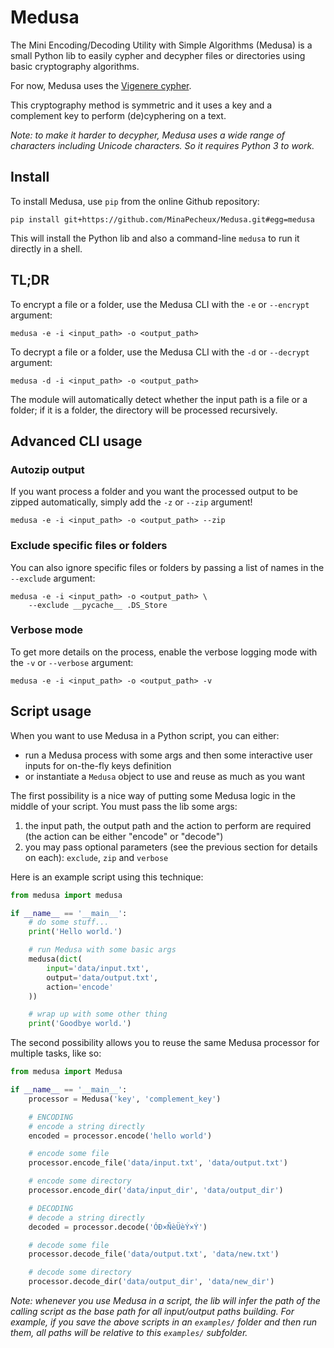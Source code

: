 # Medusa

The Mini Encoding/Decoding Utility with Simple Algorithms (Medusa) is a small Python lib to easily cypher and decypher files or directories using basic cryptography algorithms.

For now, Medusa uses the [Vigenere cypher](https://en.wikipedia.org/wiki/Vigen%C3%A8re_cipher).

This cryptography method is symmetric and it uses a key and a complement key to perform (de)cyphering on a text.

_Note: to make it harder to decypher, Medusa uses a wide range of characters including Unicode characters. So it requires Python 3 to work._

## Install

To install Medusa, use `pip` from the online Github repository:

```
pip install git+https://github.com/MinaPecheux/Medusa.git#egg=medusa
```

This will install the Python lib and also a command-line `medusa` to run it directly in a shell.

## TL;DR

To encrypt a file or a folder, use the Medusa CLI with the `-e` or `--encrypt` argument:

```
medusa -e -i <input_path> -o <output_path>
```

To decrypt a file or a folder, use the Medusa CLI with the `-d` or `--decrypt` argument:

```
medusa -d -i <input_path> -o <output_path>
```

The module will automatically detect whether the input path is a file or a folder; if it is a folder, the directory will be processed recursively.

## Advanced CLI usage

### Autozip output

If you want process a folder and you want the processed output to be zipped automatically, simply add the `-z` or `--zip` argument!

```
medusa -e -i <input_path> -o <output_path> --zip
```

### Exclude specific files or folders

You can also ignore specific files or folders by passing a list of names in the `--exclude` argument:

```
medusa -e -i <input_path> -o <output_path> \
    --exclude __pycache__ .DS_Store
```

### Verbose mode

To get more details on the process, enable the verbose logging mode with the `-v` or `--verbose` argument:

```
medusa -e -i <input_path> -o <output_path> -v
```

## Script usage

When you want to use Medusa in a Python script, you can either:

- run a Medusa process with some args and then some interactive user inputs for on-the-fly keys definition
- or instantiate a `Medusa` object to use and reuse as much as you want

The first possibility is a nice way of putting some Medusa logic in the middle of your script. You must pass the lib some args:

1. the input path, the output path and the action to perform are required (the action can be either "encode" or "decode")
2. you may pass optional parameters (see the previous section for details on each): `exclude`, `zip` and `verbose`

Here is an example script using this technique:

```py
from medusa import medusa

if __name__ == '__main__':
    # do some stuff...
    print('Hello world.')

    # run Medusa with some basic args
    medusa(dict(
        input='data/input.txt',
        output='data/output.txt',
        action='encode'
    ))

    # wrap up with some other thing
    print('Goodbye world.')
```

The second possibility allows you to reuse the same Medusa processor for multiple tasks, like so:

```py
from medusa import Medusa

if __name__ == '__main__':
    processor = Medusa('key', 'complement_key')

    # ENCODING
    # encode a string directly
    encoded = processor.encode('hello world')

    # encode some file
    processor.encode_file('data/input.txt', 'data/output.txt')

    # encode some directory
    processor.encode_dir('data/input_dir', 'data/output_dir')

    # DECODING
    # decode a string directly
    decoded = processor.decode('ÓÐ×ÑèÜèÝ×Ý')

    # decode some file
    processor.decode_file('data/output.txt', 'data/new.txt')

    # decode some directory
    processor.decode_dir('data/output_dir', 'data/new_dir')
```

_Note: whenever you use Medusa in a script, the lib will infer the path of the calling script as the base path for all input/output paths building. For example, if you save the above scripts in an `examples/` folder and then run them, all paths will be relative to this `examples/` subfolder._
